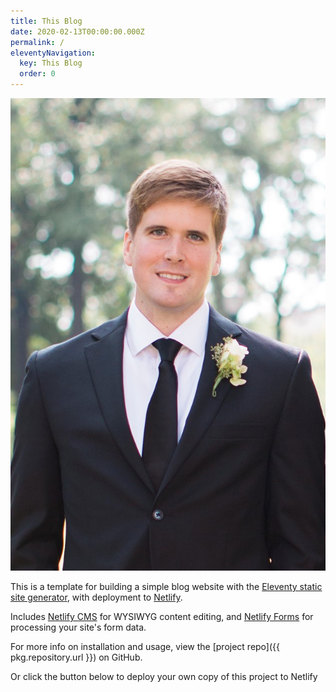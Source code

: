 ```yaml
---
title: This Blog
date: 2020-02-13T00:00:00.000Z
permalink: /
eleventyNavigation:
  key: This Blog
  order: 0
---
```

![Matt Davis](/static/img/mattphoto.jpg "home-photo")

This is a template for building a simple blog website with the [Eleventy static site generator](https://www.11ty.io), with deployment to [Netlify](https://www.netlify.com).

Includes [Netlify CMS](https://www.netlifycms.org) for WYSIWYG content editing, and [Netlify Forms](https://www.netlify.com/docs/form-handling) for processing your site's form data.

For more info on installation and usage, view the \[project repo]({{ pkg.repository.url }}) on GitHub.

Or click the button below to deploy your own copy of this project to Netlify
